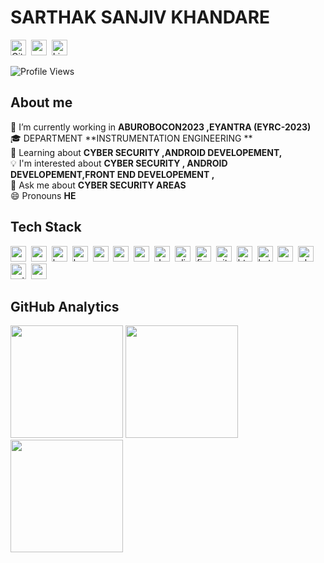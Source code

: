 # SARTHAK SANJIV KHANDARE
<a href="https://www.github.com/sarthak4399" target="_blank"><img src="https://img.shields.io/badge/GitHub-100000?style=flat&logo=github&logoColor=white" alt="GitHub Badge" height="25"></a>&nbsp;
<a href="https://sarths21.netlify.app" target="_blank"><img src="https://cdn-icons-png.flaticon.com/512/351/351456.png" alt="portfolio" height="25"></a>&nbsp;
<a href="https://www.linkedin.com/in/sarthak-khandare-b13570199" target="_blank"><img src="https://img.shields.io/badge/LinkedIn-0077B5?style=flat&logo=linkedin&logoColor=white" alt="LinkedIn Badge" height="25"></a>&nbsp;

![Profile Views](https://komarev.com/ghpvc/?username=sarthak4399&theme=default&color=blue&style=flat&label=Profile+Views)

## About me
🔭&nbsp;I’m currently working in **ABUROBOCON2023 ,EYANTRA (EYRC-2023)**
<br/>🎓&nbsp;DEPARTMENT  **INSTRUMENTATION ENGINEERING **
<br/>🌱&nbsp;Learning about **CYBER SECURITY ,ANDROID DEVELOPEMENT,**
<br/>💡&nbsp;I'm interested about **CYBER SECURITY , ANDROID DEVELOPEMENT,FRONT END DEVELOPEMENT ,**
<br/>💬&nbsp;Ask me about **CYBER SECURITY AREAS**
<br/>😄&nbsp;Pronouns **HE**

## Tech Stack
<img src="https://img.shields.io/badge/Android-05122A?style=flat&logo=android" alt="android Badge" height="25">&nbsp;
<img src="https://img.shields.io/badge/Arduino-05122A?style=flat&logo=arduino" alt="arduino Badge" height="25">&nbsp;
<img src="https://img.shields.io/badge/Bash-05122A?style=flat&logo=gnu-bash" alt="bash Badge" height="25">&nbsp;
<img src="https://img.shields.io/badge/Bootstrap-05122A?style=flat&logo=bootstrap" alt="bootstrap Badge" height="25">&nbsp;
<img src="https://img.shields.io/badge/C-05122A?style=flat&logo=c" alt="c Badge" height="25">&nbsp;
<img src="https://img.shields.io/badge/Canva-05122A?style=flat&logo=canva" alt="canva Badge" height="25">&nbsp;
<img src="https://img.shields.io/badge/Css3-05122A?style=flat&logo=css3" alt="css3 Badge" height="25">&nbsp;
<img src="https://img.shields.io/badge/Docker-05122A?style=flat&logo=docker" alt="docker Badge" height="25">&nbsp;
<img src="https://img.shields.io/badge/Elixir-05122A?style=flat&logo=elixir" alt="elixir Badge" height="25">&nbsp;
<img src="https://img.shields.io/badge/Figma-05122A?style=flat&logo=figma" alt="figma Badge" height="25">&nbsp;
<img src="https://img.shields.io/badge/Git-05122A?style=flat&logo=git" alt="git Badge" height="25">&nbsp;
<img src="https://img.shields.io/badge/Html5-05122A?style=flat&logo=html5" alt="html5 Badge" height="25">&nbsp;
<img src="https://img.shields.io/badge/Kotlin-05122A?style=flat&logo=kotlin" alt="kotlin Badge" height="25">&nbsp;
<img src="https://img.shields.io/badge/Mysql-05122A?style=flat&logo=mysql" alt="mysql Badge" height="25">&nbsp;
<img src="https://img.shields.io/badge/Php-05122A?style=flat&logo=php" alt="php Badge" height="25">&nbsp;
<img src="https://img.shields.io/badge/Python-05122A?style=flat&logo=python" alt="python Badge" height="25">&nbsp;
<img src="https://img.shields.io/badge/React-05122A?style=flat&logo=react" alt="react Badge" height="25">&nbsp;

## GitHub Analytics
<div>
<img height="180em" src="https://github-readme-stats.vercel.app/api?username=sarthak4399&theme=default&show_icons=true&count_private=true">
<img height="180em" src="https://github-readme-stats.vercel.app/api/top-langs/?username=sarthak4399&theme=default&layout=compact&langs_count=5">
<img height="180em" src="https://github-readme-streak-stats.herokuapp.com/?user=sarthak4399&theme=default">
</div>
